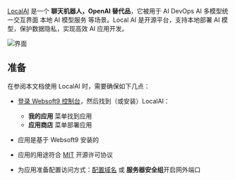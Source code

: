 [LocalAI](https://localai.io) 是一个 **聊天机器人，OpenAI 替代品**，它被用于 AI DevOps AI 多模型统一交互界面 本地 AI 模型服务  等场景。Local AI 是开源平台，支持本地部署 AI 模型，保护数据隐私，实现高效 AI 应用开发。


![界面](http://libs.websoft9.com/Websoft9/DocsPicture/zh/localai/localai-gui-websoft9.png)


## 准备

在参阅本文档使用 LocalAI 时，需要确保如下几点：

- [登录 Websoft9 控制台](./login-console)，然后找到（或安装）LocalAI：
  - **我的应用** 菜单找到应用 
  - **应用商店** 菜单部署应用

- 应用是基于 Websoft9 安装的


- 应用的用途符合 [MIT](https://opensource.org/licenses/MIT) 开源许可协议


- 为应用准备配置访问方式：[配置域名](./domain-set) 或 **服务器安全组**开启网外端口